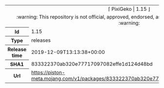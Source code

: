 <html><table>
<tr><td colspan="2" align="center"><img width="0" height="0"><br/>⌈ PixiGeko | 1.15 ⌋<br/><img width="0" height="0"></td></tr>
<tr><td colspan="2" align="center"><img width="0" height="0"><br/>
:warning: This repository is not official, approved, endorsed, associated or connected with Mojang :warning:
<br/><img width="0" height="0"></td></tr>
<tr><th>Id</th><td>1.15</td></tr>
<tr><th>Type</th><td>releases</td></tr>
<tr><th>Release time</th><td>2019-12-09T13:13:38+00:00</td></tr>
<tr><th>SHA1</th><td>833322370ab320e77717097082effe1d124d48bd</td></tr>
<tr><th>Url</th><td><a href="https://piston-meta.mojang.com/v1/packages/833322370ab320e77717097082effe1d124d48bd/1.15.json">https://piston-meta.mojang.com/v1/packages/833322370ab320e77717097082effe1d124d48bd/1.15.json</a></td></tr>